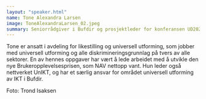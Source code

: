 ```yaml
---
layout: "speaker.html"
name: Tone Alexandra Larsen
image: ToneAlexandraLarsen_02.jpeg
summary: Seniorrådgiver i Bufdir og prosjektleder for konferansen UD2024.
---
```

Tone er ansatt i avdeling for likestilling og universell utforming, som jobber med universell utforming og alle diskrimineringsgrunnlag på tvers av alle sektorer. En av hennes oppgaver har vært å lede arbeidet med å utvikle den nye Brukeropplevelsesprisen, som NAV nettopp vant. Hun leder også nettverket UnIKT, og har et særlig ansvar for området universell utforming av IKT i Bufdir.

Foto:  Trond Isaksen

